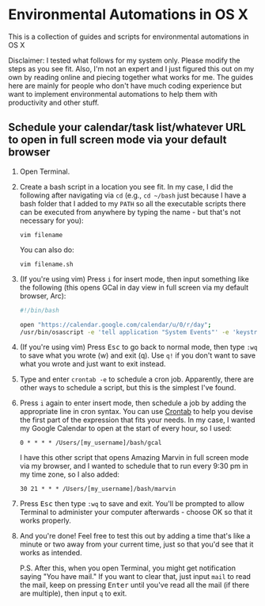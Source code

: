 # Environmental Automations in OS X
This is a collection of guides and scripts for environmental automations in OS X

Disclaimer: I tested what follows for my system only. Please modify the steps as you see fit. Also, I'm not an expert and I just figured this out on my own by reading online and piecing together what works for me. The guides here are mainly for people who don't have much coding experience but want to implement environmental automations to help them with productivity and other stuff.

## Schedule your calendar/task list/whatever URL to open in full screen mode via your default browser

1. Open Terminal.

2. Create a bash script in a location you see fit. In my case, I did the following after navigating via `cd` (e.g., `cd ~/bash` just because I have a bash folder that I added to my `PATH` so all the executable scripts there can be executed from anywhere by typing the name - but that's not necessary for you):

    ```console
    vim filename
    ```

    You can also do:

    ```console
    vim filename.sh
    ```

3. (If you're using vim) Press `i` for insert mode, then input something like the following (this opens GCal in day view in full screen via my default browser, Arc):

    ```bash
    #!/bin/bash

    open "https://calendar.google.com/calendar/u/0/r/day";
    /usr/bin/osascript -e 'tell application "System Events"' -e 'keystroke "f" using {control down, command down}' -e 'end tell' -e EOF
    ```

4. (If you're using vim) Press <kbd>Esc</kbd> to go back to normal mode, then type `:wq` to save what you wrote (w) and exit (q). Use `q!` if you don't want to save what you wrote and just want to exit instead.

5. Type and enter `crontab -e` to schedule a cron job. Apparently, there are other ways to schedule a script, but this is the simplest I've found.
   
6. Press `i` again to enter insert mode, then schedule a job by adding the appropriate line in cron syntax. You can use [Crontab](https://crontab.guru/) to help you devise the first part of the expression that fits your needs. In my case, I wanted my Google Calendar to open at the start of every hour, so I used:

    ```
    0 * * * * /Users/[my_username]/bash/gcal
    ```

    I have this other script that opens Amazing Marvin in full screen mode via my browser, and I wanted to schedule that to run every 9:30 pm in my time zone, so I also added:

    ```
    30 21 * * * /Users/[my_username]/bash/marvin
    ```

7. Press <kbd>Esc</kbd> then type `:wq` to save and exit. You'll be prompted to allow Terminal to administer your computer afterwards - choose OK so that it works properly.

8. And you're done! Feel free to test this out by adding a time that's like a minute or two away from your current time, just so that you'd see that it works as intended.

    P.S. After this, when you open Terminal, you might get notification saying "You have mail." If you want to clear that, just input `mail` to read the mail, keep on pressing <kbd>Enter</kbd> until you've read all the mail (if there are multiple), then input `q` to exit.
